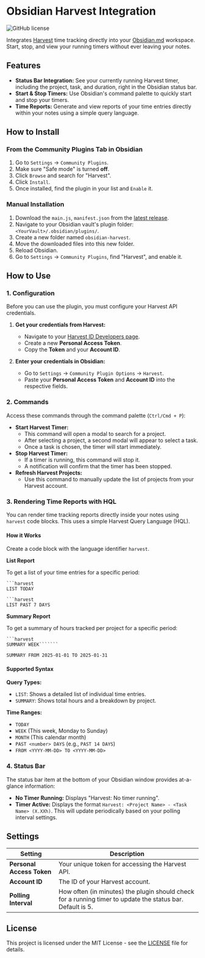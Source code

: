 # Obsidian Harvest Integration

![GitHub license](https://img.shields.io/github/license/nwbort/obsidian-harvest)

Integrates [Harvest](https://www.getharvest.com/) time tracking directly into your [Obsidian.md](https://obsidian.md) workspace. Start, stop, and view your running timers without ever leaving your notes.

## Features

*   **Status Bar Integration:** See your currently running Harvest timer, including the project, task, and duration, right in the Obsidian status bar.
*   **Start & Stop Timers:** Use Obsidian's command palette to quickly start and stop your timers.
*   **Time Reports:** Generate and view reports of your time entries directly within your notes using a simple query language.

## How to Install

### From the Community Plugins Tab in Obsidian

1.  Go to `Settings` -> `Community Plugins`.
2.  Make sure "Safe mode" is turned **off**.
3.  Click `Browse` and search for "Harvest".
4.  Click `Install`.
5.  Once installed, find the plugin in your list and `Enable` it.

### Manual Installation

1.  Download the `main.js`, `manifest.json` from the [latest release](https://github.com/nwbort/obsidian-harvest/releases).
2.  Navigate to your Obsidian vault's plugin folder: `<YourVault>/.obsidian/plugins/`.
3.  Create a new folder named `obsidian-harvest`.
4.  Move the downloaded files into this new folder.
5.  Reload Obsidian.
6.  Go to `Settings` -> `Community Plugins`, find "Harvest", and enable it.

## How to Use

### 1. Configuration

Before you can use the plugin, you must configure your Harvest API credentials.

1.  **Get your credentials from Harvest:**
    *   Navigate to your [Harvest ID Developers page](https://id.getharvest.com/developers).
    *   Create a new **Personal Access Token**.
    *   Copy the **Token** and your **Account ID**.

2.  **Enter your credentials in Obsidian:**
    *   Go to `Settings` -> `Community Plugin Options` -> `Harvest`.
    *   Paste your **Personal Access Token** and **Account ID** into the respective fields.

### 2. Commands

Access these commands through the command palette (`Ctrl/Cmd + P`):

*   **Start Harvest Timer:**
    *   This command will open a modal to search for a project.
    *   After selecting a project, a second modal will appear to select a task.
    *   Once a task is chosen, the timer will start immediately.
*   **Stop Harvest Timer:**
    *   If a timer is running, this command will stop it.
    *   A notification will confirm that the timer has been stopped.
*   **Refresh Harvest Projects:**
    *   Use this command to manually update the list of projects from your Harvest account.

### 3. Rendering Time Reports with HQL

You can render time tracking reports directly inside your notes using `harvest` code blocks. This uses a simple Harvest Query Language (HQL).

#### How it Works

Create a code block with the language identifier `harvest`.

**List Report**

To get a list of your time entries for a specific period:

````
```harvest
LIST TODAY
```````

````
```harvest
LIST PAST 7 DAYS
```````

**Summary Report**

To get a summary of hours tracked per project for a specific period:

````
```harvest
SUMMARY WEEK```````

````
```harvest
SUMMARY FROM 2025-01-01 TO 2025-01-31
```````

#### Supported Syntax

**Query Types:**
*   `LIST`: Shows a detailed list of individual time entries.
*   `SUMMARY`: Shows total hours and a breakdown by project.

**Time Ranges:**
*   `TODAY`
*   `WEEK` (This week, Monday to Sunday)
*   `MONTH` (This calendar month)
*   `PAST <number> DAYS` (e.g., `PAST 14 DAYS`)
*   `FROM <YYYY-MM-DD> TO <YYYY-MM-DD>`


### 4. Status Bar

The status bar item at the bottom of your Obsidian window provides at-a-glance information:
*   **No Timer Running:** Displays "Harvest: No timer running".
*   **Timer Active:** Displays the format `Harvest: <Project Name> - <Task Name> (X.XXh)`. This will update periodically based on your polling interval settings.

## Settings

| Setting                 | Description                                                                                               |
| ----------------------- | --------------------------------------------------------------------------------------------------------- |
| **Personal Access Token** | Your unique token for accessing the Harvest API.                                                          |
| **Account ID**            | The ID of your Harvest account.                                                                           |
| **Polling Interval**      | How often (in minutes) the plugin should check for a running timer to update the status bar. Default is 5. |

## License

This project is licensed under the MIT License - see the [LICENSE](LICENSE) file for details.
